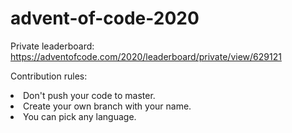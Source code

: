 # advent-of-code-2020
Private leaderboard: https://adventofcode.com/2020/leaderboard/private/view/629121

Contribution rules:
<li> Don't push your code to master.
<li> Create your own branch with your name.
<li> You can pick any language.
